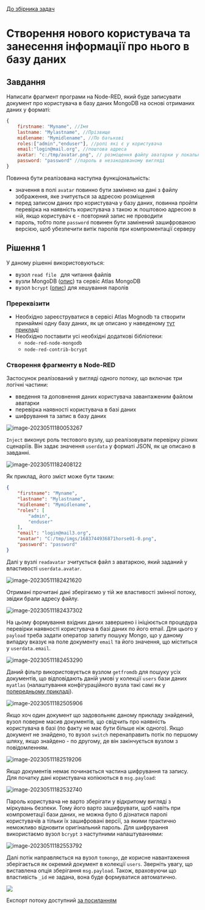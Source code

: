 [До збірника задач](README.md)

# Створення нового користувача та занесення інформації про нього в базу даних

## Завдання

Написати фрагмент програми на Node-RED, який буде записувати документ про користувача в базу даних MongoDB на основі отриманих даних у форматі:

```js
{
    firstname: "Myname", //Імя
    lastname: "Mylastname", //Прізвище
    midlename: "Mymidlename", //По батькові
    roles:["admin","enduser"], //ролі які є у користувача
    email:"login@mail.org", //поштова адреса
    avatar: "c:/tmp/avatar.png", // розміщення файлу аватарки у локальному сховищі    
    password: "password" //пароль в незакодованому вигляді  
}
```

Повинна бути реалізована наступна функціональність:

- значення в полі `avatar` повинно бути замінено на дані з файлу зображення, яке зчитується за адресою розміщення
- перед записом даних про користувача у базу даних, повинна пройти перевірка на наявність користувача з такою ж поштовою адресою в ній, якщо користувач є  - повторний запис не проводити
- пароль, тобто поле `password` повинен бути замінений зашифрованою версією, щоб убезпечити витік паролів при компроментації серверу 

## Рішення 1

У даному рішенні використовуються:

- вузол `read file ` для читання файлів
- вузли MongoDB ([опис](https://github.com/pupenasan/NodeREDGuidUKR/blob/master/storage_mongodb/mongodb.md)) та сервіс Atlas MongoDB 
- вузол `bcrypt` ([опис](https://github.com/pupenasan/NodeREDGuidUKR/blob/master/security/bcrypt.md)) для хешування паролів

### Пререквізити

- Необхідно зареєструватися в сервісі Atlas Mognodb та створити принаймні одну базу даних, як це описано у наведеному [тут прикладі](mongoatlass.md)  
- Необхідно поставити усі необхідні додаткові бібліотеки:
  - `node-red-node-mongodb`
  - `node-red-contrib-bcrypt`

### Створення фрагменту в Node-RED

Застосунок реалізований у вигляді одного потоку, що включає три логічні частини:

- введення та доповнення даних користувача завантаженим файлом аватарки
- перевірка наявності користувача в базі даних
- шифрування та запис в базу даних

![image-20230511180053267](media/image-20230511180053267.png)

`Inject` виконує роль тестового вузлу, що реалізовувати перевірку різних сценаріїв. Він задає значення `userdata` у форматі JSON, як це описано в завданні.  

![image-20230511182408122](media/image-20230511182408122.png)

Як приклад, його зміст може бути таким:

```json
{
    "firstname": "Myname",
    "lastname": "Mylastname",
    "midlename": "Mymidlename",
    "roles": [
        "admin",
        "enduser"
    ],
    "email": "login@mail3.org",
    "avatar": "C:/tmp/imgs/1683744936871horse01-0.png",
    "password": "password"
}
```

Далі у вузлі `readavatar` зчитується файл з аватаркою, який заданий у властивості `userdata.avatar`. 

![image-20230511182421620](media/image-20230511182421620.png)

Отримані прочитані дані зберігаємо у тій же властивості змінної потоку, звідки брали адресу файлу. 

![image-20230511182437302](media/image-20230511182437302.png)

На цьому формування вхідних даних завершено і ініціюється процедура перевірки наявності користувача в базі даних по його email. Для цього у `payload` треба задати оператор запиту пошуку Mongo, що у даному випадку вказує на поле документу `email` та його значення, що міститься у `userdata.email`.     

![image-20230511182453290](media/image-20230511182453290.png)

Даний фільтр використовується вузлом `getfromdb` для пошуку усіх документів, що відповідають даній умові у колекції `users` бази даних `myatlas` (налаштування конфігураційного вузла такі самі як у [попередньому прикладі](mongoatlass.md)). 

![image-20230511182505906](media/image-20230511182505906.png)

Якщо хоч один документ що задовольняє даному прикладу знайдений, вузол поверне масив документів, що свідчить про наявність користувача в базі (по факту не має бути більше ніж одного). Якщо документ не знайдено, то вузол  `switch` перенаправить потік по першому шляху, якщо знайдено - по другому, де він закінчується вузлом з повідомленням.

![image-20230511182519206](media/image-20230511182519206.png)

Якщо документів немає починається частина шифрування та запису. Для початку дані користувача копіюються в `msg.payload`: 

![image-20230511182532740](media/image-20230511182532740.png)

Пароль користувача не варто зберігати у відкритому вигляді з міркувань безпеки. Тому його варто зашифрувати, щоб навіть при компрометації бази даних, не можна було б дізнатися паролі користувачів а тільки їх зашифровані версії, за якими практично неможливо відновити оригінальний пароль. Для шифрування використаємо вузол `bcrypt` з наступними налаштуваннями:

![image-20230511182553792](media/image-20230511182553792.png)

Далі потік направляється на вузол `tomongo`, де корисне навантаження зберігається як окремий документ в колекції `users`. Зверніть увагу, що виставлена опція зберігання  `msg.payload`. Також, враховуючи що властивість `_id` не задана, вона буде формуватися автоматично. 

![](media/image-20230511182606928.png)

Експорт потоку доступний [за посиланням](createuser.json)